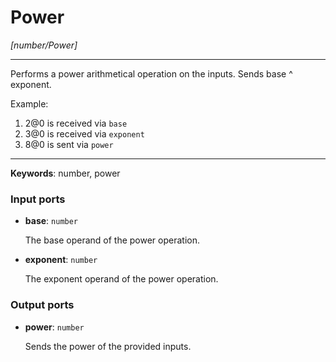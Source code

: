 # Power

_[number/Power]_

---

Performs a power arithmetical operation on the inputs. Sends base ^ exponent.  
  
Example:  
  
1. 2@0 is received via `base`  
2. 3@0 is received via `exponent`  
3. 8@0 is sent via `power`  

---

__Keywords__: number, power

### Input ports

* __base__: ` number `

    The base operand of the power operation.  


* __exponent__: ` number `

    The exponent operand of the power operation.  

### Output ports

* __power__: ` number `

    Sends the power of the provided inputs.  

